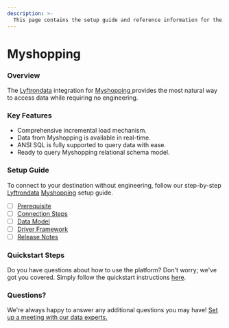 ```yaml
---
description: >-
  This page contains the setup guide and reference information for the Myshopping source connector.
---
```


# Myshopping

### Overview

The [Lyftrondata](https://www.lyftrondata.com/) integration for [Myshopping](https://www.lyftrondata.com/integration/myshopping/)[ ](https://www.lyftrondata.com/integration/myshopping/)provides the most natural way to access data while requiring no engineering.

### Key Features

* Comprehensive incremental load mechanism.
* Data from Myshopping is available in real-time.&#x20;
* ANSI SQL is fully supported to query data with ease.
* Ready to query Myshopping relational schema model.

### Setup Guide

To connect to your destination without engineering, follow our step-by-step [Lyftrondata](https://www.lyftrondata.com/)  [Myshopping](https://www.lyftrondata.com/integration/myshopping/) setup guide.

* [ ] [Prerequisite](../../marketing-analytics/myshopping/prerequisite.md)
* [ ] [Connection Steps](../../marketing-analytics/myshopping/connection-steps.md)
* [ ] [Data Model](../../marketing-analytics/myshopping/data-model/)
* [ ] [Driver Framework](../../marketing-analytics/myshopping/driver-framework/)
* [ ] [Release Notes](../../marketing-analytics/myshopping/release-notes.md)

### Quickstart Steps

Do you have questions about how to use the platform? Don't worry; we've got you covered. Simply follow the quickstart instructions [here](../../../quickstart-steps.md).

### Questions? <a href="#questions" id="questions"></a>

We're always happy to answer any additional questions you may have! [Set up a meeting with our data experts.](https://www.lyftrondata.com/book-a-meeting/)

